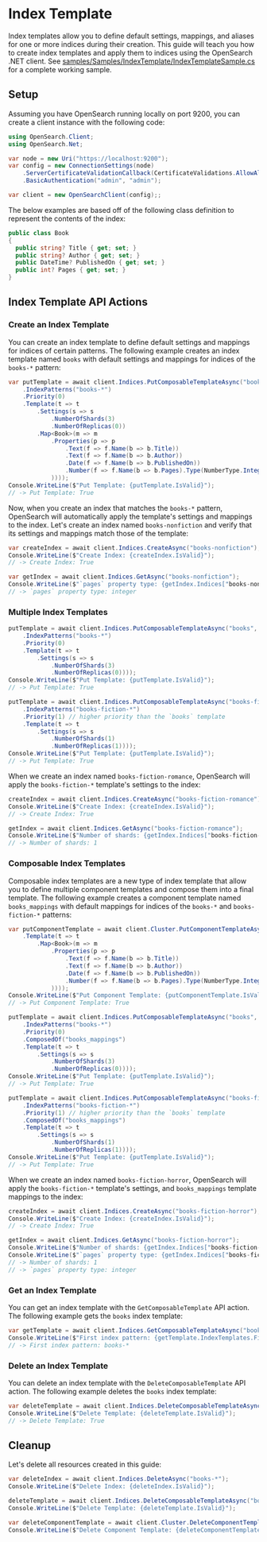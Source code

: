 # Index Template
Index templates allow you to define default settings, mappings, and aliases for one or more indices during their creation. This guide will teach you how to create index templates and apply them to indices using the OpenSearch .NET client.
See [samples/Samples/IndexTemplate/IndexTemplateSample.cs](../samples/Samples/IndexTemplate/IndexTemplateSample.cs) for a complete working sample.

## Setup
Assuming you have OpenSearch running locally on port 9200, you can create a client instance with the following code:

```csharp
using OpenSearch.Client;
using OpenSearch.Net;

var node = new Uri("https://localhost:9200");
var config = new ConnectionSettings(node)
    .ServerCertificateValidationCallback(CertificateValidations.AllowAll)
    .BasicAuthentication("admin", "admin");

var client = new OpenSearchClient(config);;
```

The below examples are based off of the following class definition to represent the contents of the index:

```csharp
public class Book
{
  public string? Title { get; set; }
  public string? Author { get; set; }
  public DateTime? PublishedOn { get; set; }
  public int? Pages { get; set; }
}
```

## Index Template API Actions

### Create an Index Template
You can create an index template to define default settings and mappings for indices of certain patterns. The following example creates an index template named `books` with default settings and mappings for indices of the `books-*` pattern:

```csharp
var putTemplate = await client.Indices.PutComposableTemplateAsync("books", d => d
	.IndexPatterns("books-*")
	.Priority(0)
	.Template(t => t
		.Settings(s => s
			.NumberOfShards(3)
			.NumberOfReplicas(0))
		.Map<Book>(m => m
			.Properties(p => p
				.Text(f => f.Name(b => b.Title))
				.Text(f => f.Name(b => b.Author))
				.Date(f => f.Name(b => b.PublishedOn))
				.Number(f => f.Name(b => b.Pages).Type(NumberType.Integer))
			))));
Console.WriteLine($"Put Template: {putTemplate.IsValid}");
// -> Put Template: True
```

Now, when you create an index that matches the `books-*` pattern, OpenSearch will automatically apply the template's settings and mappings to the index. Let's create an index named `books-nonfiction` and verify that its settings and mappings match those of the template:

```csharp
var createIndex = await client.Indices.CreateAsync("books-nonfiction");
Console.WriteLine($"Create Index: {createIndex.IsValid}");
// -> Create Index: True

var getIndex = await client.Indices.GetAsync("books-nonfiction");
Console.WriteLine($"`pages` property type: {getIndex.Indices["books-nonfiction"].Mappings.Properties["pages"].Type}");
// -> `pages` property type: integer
```

### Multiple Index Templates

```csharp
putTemplate = await client.Indices.PutComposableTemplateAsync("books", d => d
	.IndexPatterns("books-*")
	.Priority(0)
	.Template(t => t
		.Settings(s => s
			.NumberOfShards(3)
			.NumberOfReplicas(0))));
Console.WriteLine($"Put Template: {putTemplate.IsValid}");
// -> Put Template: True

putTemplate = await client.Indices.PutComposableTemplateAsync("books-fiction", d => d
	.IndexPatterns("books-fiction-*")
	.Priority(1) // higher priority than the `books` template
	.Template(t => t
		.Settings(s => s
			.NumberOfShards(1)
			.NumberOfReplicas(1))));
Console.WriteLine($"Put Template: {putTemplate.IsValid}");
// -> Put Template: True
```

When we create an index named `books-fiction-romance`, OpenSearch will apply the `books-fiction-*` template's settings to the index:

```csharp  
createIndex = await client.Indices.CreateAsync("books-fiction-romance");
Console.WriteLine($"Create Index: {createIndex.IsValid}");
// -> Create Index: True

getIndex = await client.Indices.GetAsync("books-fiction-romance");
Console.WriteLine($"Number of shards: {getIndex.Indices["books-fiction-romance"].Settings.NumberOfShards}");
// -> Number of shards: 1
```


### Composable Index Templates
Composable index templates are a new type of index template that allow you to define multiple component templates and compose them into a final template. The following example creates a component template named `books_mappings` with default mappings for indices of the `books-*` and `books-fiction-*` patterns:

```csharp
var putComponentTemplate = await client.Cluster.PutComponentTemplateAsync("books_mappings", d => d
	.Template(t => t
		.Map<Book>(m => m
			.Properties(p => p
				.Text(f => f.Name(b => b.Title))
				.Text(f => f.Name(b => b.Author))
				.Date(f => f.Name(b => b.PublishedOn))
				.Number(f => f.Name(b => b.Pages).Type(NumberType.Integer))
			))));
Console.WriteLine($"Put Component Template: {putComponentTemplate.IsValid}");
// -> Put Component Template: True

putTemplate = await client.Indices.PutComposableTemplateAsync("books", d => d
	.IndexPatterns("books-*")
	.Priority(0)
	.ComposedOf("books_mappings")
	.Template(t => t
		.Settings(s => s
			.NumberOfShards(3)
			.NumberOfReplicas(0))));
Console.WriteLine($"Put Template: {putTemplate.IsValid}");
// -> Put Template: True

putTemplate = await client.Indices.PutComposableTemplateAsync("books-fiction", d => d
	.IndexPatterns("books-fiction-*")
	.Priority(1) // higher priority than the `books` template
	.ComposedOf("books_mappings")
	.Template(t => t
		.Settings(s => s
			.NumberOfShards(1)
			.NumberOfReplicas(1))));
Console.WriteLine($"Put Template: {putTemplate.IsValid}");
// -> Put Template: True
```

When we create an index named `books-fiction-horror`, OpenSearch will apply the `books-fiction-*` template's settings, and `books_mappings` template mappings to the index:

```csharp
createIndex = await client.Indices.CreateAsync("books-fiction-horror");
Console.WriteLine($"Create Index: {createIndex.IsValid}");
// -> Create Index: True

getIndex = await client.Indices.GetAsync("books-fiction-horror");
Console.WriteLine($"Number of shards: {getIndex.Indices["books-fiction-horror"].Settings.NumberOfShards}");
Console.WriteLine($"`pages` property type: {getIndex.Indices["books-fiction-horror"].Mappings.Properties["pages"].Type}");
// -> Number of shards: 1
// -> `pages` property type: integer
```

### Get an Index Template
You can get an index template with the `GetComposableTemplate` API action. The following example gets the `books` index template:

```csharp
var getTemplate = await client.Indices.GetComposableTemplateAsync("books");
Console.WriteLine($"First index pattern: {getTemplate.IndexTemplates.First().IndexTemplate.IndexPatterns.First()}");
// -> First index pattern: books-*
```

### Delete an Index Template
You can delete an index template with the `DeleteComposableTemplate` API action. The following example deletes the `books` index template:

```csharp
var deleteTemplate = await client.Indices.DeleteComposableTemplateAsync("books");
Console.WriteLine($"Delete Template: {deleteTemplate.IsValid}");
// -> Delete Template: True
```


## Cleanup
Let's delete all resources created in this guide:

```csharp
var deleteIndex = await client.Indices.DeleteAsync("books-*");
Console.WriteLine($"Delete Index: {deleteIndex.IsValid}");

deleteTemplate = await client.Indices.DeleteComposableTemplateAsync("books-fiction");
Console.WriteLine($"Delete Template: {deleteTemplate.IsValid}");

var deleteComponentTemplate = await client.Cluster.DeleteComponentTemplateAsync("books_mappings");
Console.WriteLine($"Delete Component Template: {deleteComponentTemplate.IsValid}");
```
